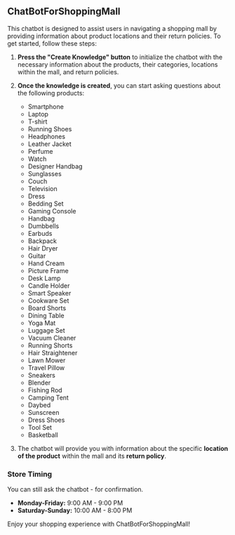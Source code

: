 ## ChatBotForShoppingMall

This chatbot is designed to assist users in navigating a shopping mall by providing information about product locations and their return policies. To get started, follow these steps:

1. **Press the "Create Knowledge" button** to initialize the chatbot with the necessary information about the products, their categories, locations within the mall, and return policies.

2. **Once the knowledge is created**, you can start asking questions about the following products:
   
   - Smartphone
   - Laptop
   - T-shirt
   - Running Shoes
   - Headphones
   - Leather Jacket
   - Perfume
   - Watch
   - Designer Handbag
   - Sunglasses
   - Couch
   - Television
   - Dress
   - Bedding Set
   - Gaming Console
   - Handbag
   - Dumbbells
   - Earbuds
   - Backpack
   - Hair Dryer
   - Guitar
   - Hand Cream
   - Picture Frame
   - Desk Lamp
   - Candle Holder
   - Smart Speaker
   - Cookware Set
   - Board Shorts
   - Dining Table
   - Yoga Mat
   - Luggage Set
   - Vacuum Cleaner
   - Running Shorts
   - Hair Straightener
   - Lawn Mower
   - Travel Pillow
   - Sneakers
   - Blender
   - Fishing Rod
   - Camping Tent
   - Daybed
   - Sunscreen
   - Dress Shoes
   - Tool Set
   - Basketball

3. The chatbot will provide you with information about the specific **location of the product** within the mall and its **return policy**.

### Store Timing
You can still ask the chatbot - for confirmation.
- **Monday-Friday:** 9:00 AM - 9:00 PM
- **Saturday-Sunday:** 10:00 AM - 8:00 PM

Enjoy your shopping experience with ChatBotForShoppingMall!
